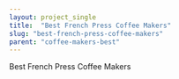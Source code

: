 ```yaml
---
layout: project_single
title:  "Best French Press Coffee Makers"
slug: "best-french-press-coffee-makers"
parent: "coffee-makers-best"
---
```

Best French Press Coffee Makers
